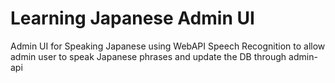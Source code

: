 # Learning Japanese Admin UI

Admin UI for Speaking Japanese using WebAPI Speech Recognition to allow admin user to speak Japanese phrases and update the DB through admin-api
